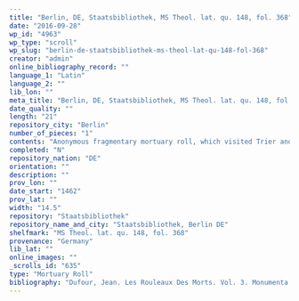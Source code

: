```yaml
---
title: "Berlin, DE, Staatsbibliothek, MS Theol. lat. qu. 148, fol. 368"
date: "2016-09-28"
wp_id: "4963"
wp_type: "scroll"
wp_slug: "berlin-de-staatsbibliothek-ms-theol-lat-qu-148-fol-368"
creator: "admin"
online_bibliography_record: ""
language_1: "Latin"
language_2: ""
lib_lon: ""
meta_title: "Berlin, DE, Staatsbibliothek, MS Theol. lat. qu. 148, fol. 368"
date_quality: ""
length: "21"
repository_city: "Berlin"
number_of_pieces: "1"
contents: "Anonymous fragmentary mortuary roll, which visited Trier and Villers-Betnach."
completed: "N"
repository_nation: "DE"
orientation: ""
description: ""
prov_lon: ""
date_start: "1462"
prov_lat: ""
width: "14.5"
repository: "Staatsbibliothek"
repository_name_and_city: "Staatsbibliothek, Berlin DE"
shelfmark: "MS Theol. lat. qu. 148, fol. 368"
provenance: "Germany"
lib_lat: ""
online_images: ""
_scrolls_id: "635"
type: "Mortuary Roll"
bibliography: "Dufour, Jean. Les Rouleaux Des Morts. Vol. 3. Monumenta Palaeographica Medii Aevi. Series Gallica. Turnhout: Brepols, 2009, no. 357."
---
```



